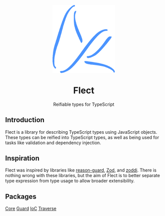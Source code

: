 <p align="center">
  <img src="flect.png" width="200px" align="center" alt="flect logo" />
  <h1 align="center">Flect</h1>
  <p align="center">
	Reifiable types for TypeScript
  </p>
</p>

## Introduction

Flect is a library for describing TypeScript types using JavaScript objects. These types can be reified into TypeScript types, as well as being used for tasks like validation and dependency injection.

## Inspiration

Flect was inspired by libraries like [reason-guard](https://github.com/6RiverSystems/reason-guard), [Zod](https://github.com/colinhacks/zod), and [zoddi](https://github.com/ddurschlag/zoddi). There is nothing wrong with these libraries, but the aim of Flect is to better separate type expression from type usage to allow broader extensibility.

## Packages

[Core](core/readme.md)
[Guard](guard/readme.md)
[IoC](ioc/readme.md)
[Traverse](traverse/readme.md)